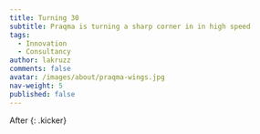```yaml
---
title: Turning 30
subtitle: Praqma is turning a sharp corner in in high speed
tags:
  - Innovation
  - Consultancy
author: lakruzz
comments: false
avatar: /images/about/praqma-wings.jpg
nav-weight: 5
published: false
---
```


After
{: .kicker}

<!--break-->
